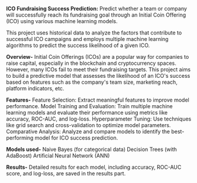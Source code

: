 **ICO Fundraising Success Prediction:**
Predict whether a team or company will successfully reach its fundraising goal through an Initial Coin Offering (ICO) using various machine learning models. 

This project uses historical data to analyze the factors that contribute to successful ICO campaigns and employs multiple machine learning algorithms to predict the success likelihood of a given ICO.

**Overview-**
Initial Coin Offerings (ICOs) are a popular way for companies to raise capital, especially in the blockchain and cryptocurrency spaces. However, many ICOs fail to meet their fundraising targets. This project aims to build a predictive model that assesses the likelihood of an ICO's success based on features such as the company's team size, marketing reach, platform indicators, etc.

**Features-**
Feature Selection: Extract meaningful features to improve model performance.
Model Training and Evaluation: Train multiple machine learning models and evaluate their performance using metrics like accuracy, ROC-AUC, and log-loss.
Hyperparameter Tuning: Use techniques like grid search and cross-validation to optimize model parameters.
Comparative Analysis: Analyze and compare models to identify the best-performing model for ICO success prediction.

**Models used-**
Naive Bayes (for categorical data)
Decision Trees (with AdaBoost)
Artificial Neural Network (ANN)

**Results-**
Detailed results for each model, including accuracy, ROC-AUC score, and log-loss, are saved in the results part.
